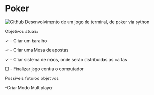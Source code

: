 # Poker
![GitHub](https://img.shields.io/github/license/JoaoOtavioCastro/Poker)
Desenvolvimento de um jogo de terminal, de poker via python


Objetivos atuais:

✓ - Criar um baralho

✓ - Criar uma Mesa de apostas

✓ - Criar sistema de mãos, onde serão distribuidas as cartas

□ - Finalizar jogo contra o computador


Possiveis futuros objetivos

-Criar Modo Multiplayer
